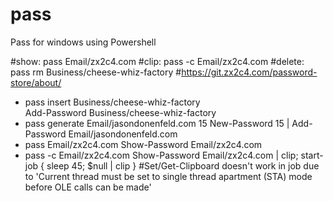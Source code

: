 # pass
Pass for windows using Powershell


#show: pass Email/zx2c4.com
#clip: pass -c Email/zx2c4.com
#delete: pass rm Business/cheese-whiz-factory
#https://git.zx2c4.com/password-store/about/


- pass insert Business/cheese-whiz-factory  
Add-Password Business/cheese-whiz-factory
- pass generate Email/jasondonenfeld.com 15
New-Password 15 | Add-Password Email/jasondonenfeld.com
- pass Email/zx2c4.com
Show-Password Email/zx2c4.com
- pass -c Email/zx2c4.com
Show-Password Email/zx2c4.com | clip;  start-job { sleep 45; $null | clip } #Set/Get-Clipboard doesn't work in job due to 'Current thread must be set to single thread apartment (STA) mode before OLE calls can be made'